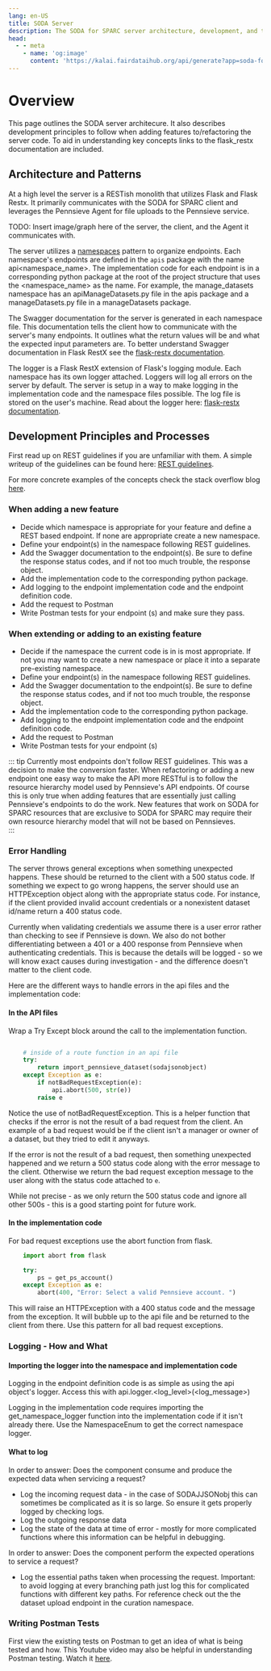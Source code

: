 ```yaml
---
lang: en-US
title: SODA Server
description: The SODA for SPARC server architecture, development, and testing guide
head:
  - - meta
    - name: 'og:image'
      content: 'https://kalai.fairdataihub.org/api/generate?app=soda-for-sparc&title=Server%20%7C%20SODA%20for%20SPARC&org=fairdataihub&description=The%20SODA%20for%20SPARC%20server%20architecture%2C%20development%2C%20and%20testing%20guide'
---
```


# Overview

This page outlines the SODA server architecure. It also describes development principles to follow when adding features to/refactoring the server code. To aid in understanding key concepts links to the flask_restx documentation are included.

## Architecture and Patterns

At a high level the server is a RESTish monolith that utilizes Flask and Flask Restx. It primarily communicates with the SODA for SPARC client and leverages the Pennsieve Agent for file uploads to the Pennsieve service.

TODO: Insert image/graph here of the server, the client, and the Agent it communicates with.

The server utilizes a [namespaces](https://flask-restx.readthedocs.io/en/latest/scaling.html) pattern to organize endpoints. Each namespace's endpoints are defined in the `apis` package with the name api<namespace_name>. The implementation code for each endpoint is in a corresponding python package at the root of the project structure that uses the <namespace_name> as the name. For example, the manage_datasets namespace has an apiManageDatasets.py file in the apis package and a manageDatasets.py file in a manageDatasets package.

The Swagger documentation for the server is generated in each namespace file. This documentation tells the client how to communicate with the server's many endpoints. It outlines what the return values will be and what the expected input parameters are. To better understand Swagger documentation in Flask RestX see the [flask-restx documentation](https://flask-restx.readthedocs.io/en/latest/swagger.html).

The logger is a Flask RestX extension of Flask's logging module. Each namespace has its own logger attached. Loggers will log all errors on the server by default. The server is setup in a way to make logging in the implementation code and the namespace files possible. The log file is stored on the user's machine. Read about the logger here: [flask-restx documentation](https://flask-restx.readthedocs.io/en/latest/logging.html).

## Development Principles and Processes

First read up on REST guidelines if you are unfamiliar with them. A simple writeup of the guidelines can be found here: [REST guidelines](https://www.mulesoft.com/resources/api/what-is-rest-api-design).

For more concrete examples of the concepts check the stack overflow blog [here](https://stackoverflow.blog/2020/03/02/best-practices-for-rest-api-design/).

### When adding a new feature

- Decide which namespace is appropriate for your feature and define a REST based endpoint. If none are appropriate create a new namespace.
- Define your endpoint(s) in the namespace following REST guidelines.
- Add the Swagger documentation to the endpoint(s). Be sure to define the response status codes, and if not too much trouble, the response object.
- Add the implementation code to the corresponding python package.
- Add logging to the endpoint implementation code and the endpoint definition code.
- Add the request to Postman
- Write Postman tests for your endpoint (s) and make sure they pass.

### When extending or adding to an existing feature

- Decide if the namespace the current code is in is most appropriate. If not you may want to create a new namespace or place it into a separate pre-existing namespace.
- Define your endpoint(s) in the namespace following REST guidelines.
- Add the Swagger documentation to the endpoint(s). Be sure to define the response status codes, and if not too much trouble, the response object.
- Add the implementation code to the corresponding python package.
- Add logging to the endpoint implementation code and the endpoint definition code.
- Add the request to Postman
- Write Postman tests for your endpoint (s)

::: tip
Currently most endpoints don't follow REST guidelines. This was a decision to make the conversion faster. When refactoring or adding a new endpoint one easy way to make the API more RESTful is to follow the resource hierarchy model used by Pennsieve's API endpoints. Of course this is only true when adding features that are essentially just calling Pennsieve's endpoints to do the work. New features that work on SODA for SPARC resources that are exclusive to SODA for SPARC may require their own resource hierarchy model that will not be based on Pennsieves.  
:::

### Error Handling

The server throws general exceptions when something unexpected happens. These should be returned to the client with a 500 status code. If something we expect to go wrong happens, the server should use an HTTPException object along with the appropriate status code. For instance, if the client provided invalid account credentials or a nonexistent dataset id/name return a 400 status code.

Currently when validating credentials we assume there is a user error rather than checking to see if Pennsieve is down. We also do not bother differentiating between a 401 or a 400 response from Pennsieve when authenticating credentials. This is because the details will be logged - so we will know exact causes during investigation - and the difference doesn't matter to the client code.

Here are the different ways to handle errors in the api files and the implementation code:

#### In the API files

Wrap a Try Except block around the call to the implementation function.

```python

    # inside of a route function in an api file
    try:
        return import_pennsieve_dataset(sodajsonobject)
    except Exception as e:
        if notBadRequestException(e):
            api.abort(500, str(e))
        raise e
```

Notice the use of notBadRequestException. This is a helper function that checks if the error is not the result of a bad request from the client. An example of a bad request would be if the client isn't a manager or owner of a dataset, but they tried to edit it anyways.

If the error is not the result of a bad request, then something unexpected happened and we return a 500 status code along with the error message to the client. Otherwise we return the bad request exception message to the user along with the status code attached to `e`.

While not precise - as we only return the 500 status code and ignore all other 500s - this is a good starting point for future work.

#### In the implementation code

For bad request exceptions use the abort function from flask.

```python
    import abort from flask

    try:
        ps = get_ps_account()
    except Exception as e:
        abort(400, "Error: Select a valid Pennsieve account. ")

```

This will raise an HTTPException with a 400 status code and the message from the exception. It will bubble up to the api file and be returned to the
client from there. Use this pattern for all bad request exceptions.

### Logging - How and What

#### Importing the logger into the namespace and implementation code

Logging in the endpoint definition code is as simple as using the api object's logger. Access this with api.logger.<log_level>(<log_message>)

Logging in the implementation code requires importing the get_namespace_logger function into the implementation code if it isn't already there. Use the NamespaceEnum to get the correct namespace logger.

#### What to log

In order to answer: Does the component consume and produce the expected data when servicing a request?

- Log the incoming request data - in the case of SODAJJSONobj this can sometimes be complicated as it is so large. So ensure it gets properly logged by checking logs.
- Log the outgoing response data
- Log the state of the data at time of error - mostly for more complicated functions where this information can be helpful in debugging.

In order to answer: Does the component perform the expected operations to service a request?

- Log the essential paths taken when processing the request. Important: to avoid logging at every branching path just log this for complicated functions with different key paths. For reference check out the the dataset upload endpoint in the curation namespace.

### Writing Postman Tests

First view the existing tests on Postman to get an idea of what is being tested and how.
This Youtube video may also be helpful in understanding Postman testing. Watch it [here](https://www.youtube.com/watch?v=oXW-C2bM0wE).
